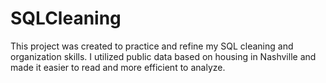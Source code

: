 # SQLCleaning
This project was created to practice and refine my SQL cleaning and organization skills.  I utilized public data based on housing in Nashville and made it easier to read and more efficient to analyze. 
